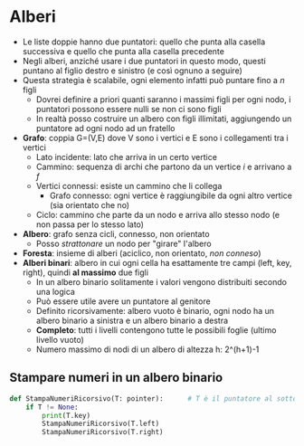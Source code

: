 # Alberi
- Le liste doppie hanno due puntatori: quello che punta alla casella successiva e quello che punta alla casella precedente
- Negli alberi, anziché usare i due puntatori in questo modo, questi puntano al figlio destro e sinistro (e così ognuno a seguire)
- Questa strategia è scalabile, ogni elemento infatti può puntare fino a <i>n</i> figli
    - Dovrei definire a priori quanti saranno i massimi figli per ogni nodo, i puntatori possono essere nulli se non ci sono figli
    - In realtà posso costruire un albero con figli illimitati, aggiungendo un puntatore ad ogni nodo ad un fratello
- <b>Grafo</b>: coppia G=(V,E) dove V sono i vertici e E sono i collegamenti tra i vertici
    - Lato incidente: lato che arriva in un certo vertice
    - Cammino: sequenza di archi che partono da un vertice <i>i</i> e arrivano a <i>f</i>
    - Vertici connessi: esiste un cammino che li collega
        - Grafo connesso: ogni vertice è raggiungibile da ogni altro vertice (sia orientato che no)
    - Ciclo: cammino che parte da un nodo e arriva allo stesso nodo (e non passa per lo stesso lato)
- <b>Albero</b>: grafo senza cicli, connesso, non orientato
    - Posso <i>strattonare</i> un nodo per "girare" l'albero
- <b>Foresta</b>: insieme di alberi (aciclico, non orientato, <i>non conneso</i>)
- <b>Alberi binari</b>: albero in cui ogni cella ha esattamente tre campi (left, key, right), quindi <b>al massimo</b> due figli
    - In un albero binario solitamente i valori vengono distribuiti secondo una logica
    - Può essere utile avere un puntatore al genitore
    - Definito ricorsivamente: albero vuoto è binario, ogni nodo ha un albero binario a sinistra e un albero binario a destra
    - <b>Completo</b>: tutti i livelli contengono tutte le possibili foglie (ultimo livello vuoto)
    - Numero massimo di nodi di un albero di altezza h: 2^(h+1)-1

## Stampare numeri in un albero binario
``` python
def StampaNumeriRicorsivo(T: pointer):      # T è il puntatore al sottoalbero
    if T != None:
        print(T.key)
        StampaNumeriRicorsivo(T.left)
        StampaNumeriRicorsivo(T.right)
```
